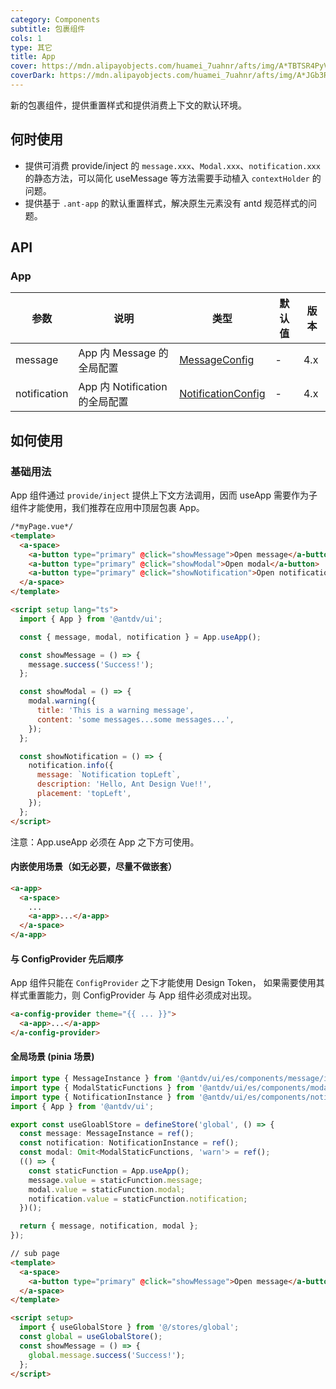 ```yaml
---
category: Components
subtitle: 包裹组件
cols: 1
type: 其它
title: App
cover: https://mdn.alipayobjects.com/huamei_7uahnr/afts/img/A*TBTSR4PyVmkAAAAAAAAAAAAADrJ8AQ/original
coverDark: https://mdn.alipayobjects.com/huamei_7uahnr/afts/img/A*JGb3RIzyOCkAAAAAAAAAAAAADrJ8AQ/original
---
```


新的包裹组件，提供重置样式和提供消费上下文的默认环境。

## 何时使用

- 提供可消费 provide/inject 的 `message.xxx`、`Modal.xxx`、`notification.xxx` 的静态方法，可以简化 useMessage 等方法需要手动植入 `contextHolder` 的问题。
- 提供基于 `.ant-app` 的默认重置样式，解决原生元素没有 antd 规范样式的问题。

## API

### App

| 参数 | 说明 | 类型 | 默认值 | 版本 |
| --- | --- | --- | --- | --- |
| message | App 内 Message 的全局配置 | [MessageConfig](/components/message-cn/#messageconfig) | - | 4.x |
| notification | App 内 Notification 的全局配置 | [NotificationConfig](/components/notification-cn/#notificationconfig) | - | 4.x |

## 如何使用

### 基础用法

App 组件通过 `provide/inject` 提供上下文方法调用，因而 useApp 需要作为子组件才能使用，我们推荐在应用中顶层包裹 App。

```html
/*myPage.vue*/
<template>
  <a-space>
    <a-button type="primary" @click="showMessage">Open message</a-button>
    <a-button type="primary" @click="showModal">Open modal</a-button>
    <a-button type="primary" @click="showNotification">Open notification</a-button>
  </a-space>
</template>

<script setup lang="ts">
  import { App } from '@antdv/ui';

  const { message, modal, notification } = App.useApp();

  const showMessage = () => {
    message.success('Success!');
  };

  const showModal = () => {
    modal.warning({
      title: 'This is a warning message',
      content: 'some messages...some messages...',
    });
  };

  const showNotification = () => {
    notification.info({
      message: `Notification topLeft`,
      description: 'Hello, Ant Design Vue!!',
      placement: 'topLeft',
    });
  };
</script>
```

注意：App.useApp 必须在 App 之下方可使用。

#### 内嵌使用场景（如无必要，尽量不做嵌套）

```html
<a-app>
  <a-space>
    ...
    <a-app>...</a-app>
  </a-space>
</a-app>
```

#### 与 ConfigProvider 先后顺序

App 组件只能在 `ConfigProvider` 之下才能使用 Design Token， 如果需要使用其样式重置能力，则 ConfigProvider 与 App 组件必须成对出现。

```html
<a-config-provider theme="{{ ... }}">
  <a-app>...</a-app>
</a-config-provider>
```

#### 全局场景 (pinia 场景)

```ts
import type { MessageInstance } from '@antdv/ui/es/components/message/interface';
import type { ModalStaticFunctions } from '@antdv/ui/es/components/modal/confirm';
import type { NotificationInstance } from '@antdv/ui/es/components/notification/interface';
import { App } from '@antdv/ui';

export const useGloablStore = defineStore('global', () => {
  const message: MessageInstance = ref();
  const notification: NotificationInstance = ref();
  const modal: Omit<ModalStaticFunctions, 'warn'> = ref();
  (() => {
    const staticFunction = App.useApp();
    message.value = staticFunction.message;
    modal.value = staticFunction.modal;
    notification.value = staticFunction.notification;
  })();

  return { message, notification, modal };
});
```

```html
// sub page
<template>
  <a-space>
    <a-button type="primary" @click="showMessage">Open message</a-button>
  </a-space>
</template>

<script setup>
  import { useGlobalStore } from '@/stores/global';
  const global = useGlobalStore();
  const showMessage = () => {
    global.message.success('Success!');
  };
</script>
```

